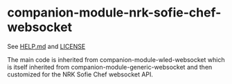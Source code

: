 # companion-module-nrk-sofie-chef-websocket

See [HELP.md](./companion/HELP.md) and [LICENSE](./LICENSE)

The main code is inherited from companion-module-wled-websocket which is itself inherited from companion-module-generic-websocket and then customized for the NRK Sofie Chef websocket API.
